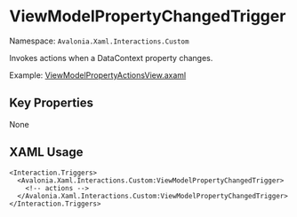 # ViewModelPropertyChangedTrigger

Namespace: `Avalonia.Xaml.Interactions.Custom`

Invokes actions when a DataContext property changes.

Example: [ViewModelPropertyActionsView.axaml](samples/BehaviorsTestApplication/Views/Pages/ViewModelPropertyActionsView.axaml)

## Key Properties
None

## XAML Usage
```xaml
<Interaction.Triggers>
  <Avalonia.Xaml.Interactions.Custom:ViewModelPropertyChangedTrigger>
    <!-- actions -->
  </Avalonia.Xaml.Interactions.Custom:ViewModelPropertyChangedTrigger>
</Interaction.Triggers>
```
